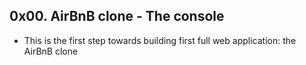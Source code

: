 **0x00. AirBnB clone - The console**
---
- This is the first step towards building first full web application: the AirBnB clone
